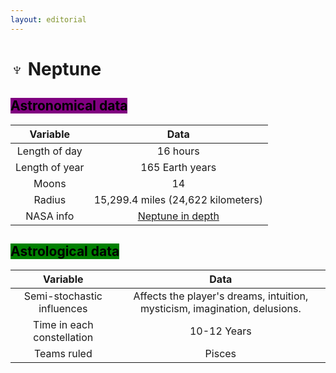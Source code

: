 ```yaml
---
layout: editorial
---
```


# ♆ Neptune

## <mark style="background-color:purple;">Astronomical data</mark>

|    Variable    |                                    Data                                    |
| :------------: | :------------------------------------------------------------------------: |
|  Length of day |                                  16 hours                                  |
| Length of year |                               165 Earth years                              |
|      Moons     |                                     14                                     |
|     Radius     |                     15,299.4 miles (24,622 kilometers)                     |
|    NASA info   | [Neptune in depth](https://solarsystem.nasa.gov/planets/neptune/in-depth/) |



## <mark style="background-color:green;">Astrological data</mark>

|          Variable          |                                    Data                                    |
| :------------------------: | :------------------------------------------------------------------------: |
| Semi-stochastic influences | Affects the player's dreams, intuition, mysticism, imagination, delusions. |
| Time in each constellation |                                 10-12 Years                                |
|         Teams ruled        |                                   Pisces                                   |

